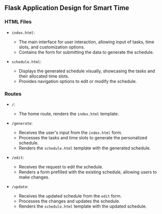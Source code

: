 ## Flask Application Design for Smart Time

### HTML Files

- `index.html`:
   - The main interface for user interaction, allowing input of tasks, time slots, and customization options.
   - Contains the form for submitting the data to generate the schedule.

- `schedule.html`:
   - Displays the generated schedule visually, showcasing the tasks and their allocated time slots.
   - Provides navigation options to edit or modify the schedule.

### Routes

- `/`:
   - The home route, renders the `index.html` template.

- `/generate`:
   - Receives the user's input from the `index.html` form.
   - Processes the tasks and time slots to generate the personalized schedule.
   - Renders the `schedule.html` template with the generated schedule.

- `/edit`:
   - Receives the request to edit the schedule.
   - Renders a form prefilled with the existing schedule, allowing users to make changes.

- `/update`:
   - Receives the updated schedule from the `edit` form.
   - Processes the changes and updates the schedule.
   - Renders the `schedule.html` template with the updated schedule.
